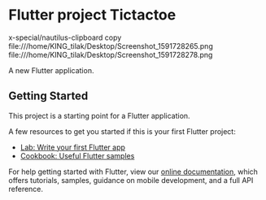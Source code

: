 # Flutter project Tictactoe
x-special/nautilus-clipboard
copy
file:///home/KING_tilak/Desktop/Screenshot_1591728265.png
file:///home/KING_tilak/Desktop/Screenshot_1591728278.png


A new Flutter application.

## Getting Started

This project is a starting point for a Flutter application.

A few resources to get you started if this is your first Flutter project:

- [Lab: Write your first Flutter app](https://flutter.dev/docs/get-started/codelab)
- [Cookbook: Useful Flutter samples](https://flutter.dev/docs/cookbook)

For help getting started with Flutter, view our
[online documentation](https://flutter.dev/docs), which offers tutorials,
samples, guidance on mobile development, and a full API reference.
